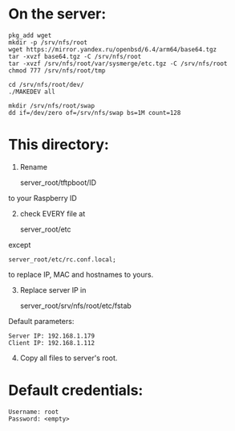 # On the server:

	pkg_add wget
	mkdir -p /srv/nfs/root
	wget https://mirror.yandex.ru/openbsd/6.4/arm64/base64.tgz
	tar -xvzf base64.tgz -C /srv/nfs/root
	tar -xvzf /srv/nfs/root/var/sysmerge/etc.tgz -C /srv/nfs/root
	chmod 777 /srv/nfs/root/tmp

	cd /srv/nfs/root/dev/
	./MAKEDEV all
	
	mkdir /srv/nfs/root/swap
	dd if=/dev/zero of=/srv/nfs/swap bs=1M count=128

# This directory:
1. Rename 

	server_root/tftpboot/ID

to your Raspberry ID

2. check EVERY file at 

	server_root/etc 

except

	server_root/etc/rc.conf.local;

to replace IP, MAC and hostnames to yours.

3. Replace server IP in

	server_root/srv/nfs/root/etc/fstab

Default parameters:

	Server IP: 192.168.1.179
	Client IP: 192.168.1.112

4. Copy all files to server's root.

# Default credentials:
	Username: root
	Password: <empty>
